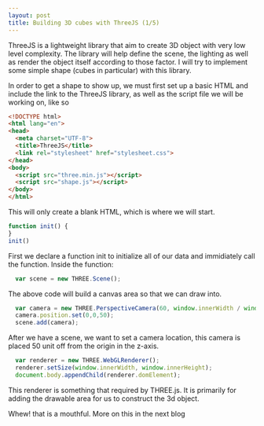 ```yaml
---
layout: post
title: Building 3D cubes with ThreeJS (1/5)
---
```


ThreeJS is a lightweight library that aim to create 3D object with very low level complexity. The library will help define the scene, the lighting as well as render the object itself according to those factor. I will try to implement some simple shape (cubes in particular) with this library.

In order to get a shape to show up, we must first set up a basic HTML and include the link to the ThreeJS library, as well as the script file we will be working on, like so

```html
<!DOCTYPE html>
<html lang="en">
<head>
  <meta charset="UTF-8">
  <title>ThreeJS</title>
  <link rel="stylesheet" href="stylesheet.css">
</head>
<body>
  <script src="three.min.js"></script>
  <script src="shape.js"></script>
</body>
</html>
```
This will only create a blank HTML, which is where we will start.

```javascript
function init() {
}
init()
```
First we declare a function init to initialize all of our data and immidiately call the function.
Inside the function:

```javascript
  var scene = new THREE.Scene();
```
The above code will build a canvas area so that we can draw into.

```javascript
  var camera = new THREE.PerspectiveCamera(60, window.innerWidth / window.innerHeight, 10, 5000)
  camera.position.set(0,0,50);
  scene.add(camera);  
```
After we have a scene, we want to set a camera location, this camera is placed 50 unit off from the origin in the z-axis.

```javascript
  var renderer = new THREE.WebGLRenderer();
  renderer.setSize(window.innerWidth, window.innerHeight);
  document.body.appendChild(renderer.domElement);  
```
This renderer is something that required by THREE.js. It is primarily for adding the drawable area for us to construct the 3d object.

Whew! that is a mouthful. More on this in the next blog

